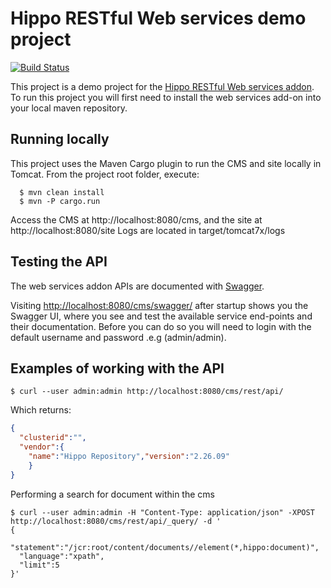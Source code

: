 # Hippo RESTful Web services demo project

[![Build Status](https://travis-ci.org/jreijn/hippo-addon-restul-webservices-demo.svg?branch=master)](https://travis-ci.org/jreijn/hippo-addon-restul-webservices-demo)

This project is a demo project for the [Hippo RESTful Web services addon](https://github.com/jreijn/hippo-addon-restul-webservices).
To run this project  you will first need to install the web services add-on into your local maven repository.

## Running locally

This project uses the Maven Cargo plugin to run the CMS and site locally in Tomcat.
From the project root folder, execute:

```
  $ mvn clean install
  $ mvn -P cargo.run
```

Access the CMS at http://localhost:8080/cms, and the site at http://localhost:8080/site
Logs are located in target/tomcat7x/logs

## Testing the API

The web services addon APIs are documented with [Swagger](https://helloreverb.com/developers/swagger).

Visiting [http://localhost:8080/cms/swagger/](http://localhost:8080/cms/swagger/) after startup shows you the Swagger UI, where you see and test the available service end-points and their documentation.
Before you can do so you will need to login with the default username and password .e.g (admin/admin).

## Examples of working with the API

``` console
$ curl --user admin:admin http://localhost:8080/cms/rest/api/
```
Which returns:

``` json
{
  "clusterid":"",
  "vendor":{
    "name":"Hippo Repository","version":"2.26.09"
    }
}
```

Performing a search for document within the cms

``` console
$ curl --user admin:admin -H "Content-Type: application/json" -XPOST http://localhost:8080/cms/rest/api/_query/ -d '
{
  "statement":"/jcr:root/content/documents//element(*,hippo:document)",
  "language":"xpath",
  "limit":5
}'
```
